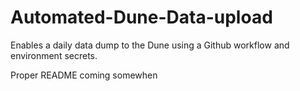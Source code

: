 # Automated-Dune-Data-upload
Enables a daily data dump to the Dune using a Github workflow and environment secrets.

Proper README coming somewhen
